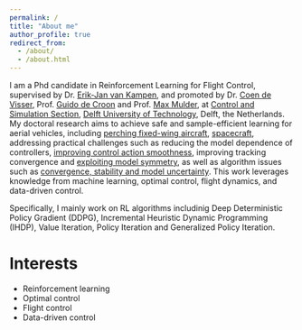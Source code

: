 ```yaml
---
permalink: /
title: "About me"
author_profile: true
redirect_from: 
  - /about/
  - /about.html
---
```

I am a Phd candidate in Reinforcement Learning for Flight Control, supervised by Dr. [Erik-Jan van Kampen](https://www.tudelft.nl/staff/e.vankampen/), and promoted by Dr. [Coen de Visser](https://www.tudelft.nl/staff/c.c.devisser/), Prof. [Guido de Croon](https://www.tudelft.nl/staff/g.c.h.e.decroon/) and Prof. [Max Mulder](https://www.tudelft.nl/staff/m.mulder/), at [Control and Simulation Section](https://www.tudelft.nl/lr/organisatie/afdelingen/control-and-operations/control-and-simulation), [Delft University of Technology](https://www.tudelft.nl/), Delft, the Netherlands. My doctoral research aims to achieve safe and sample-efficient learning for aerial vehicles, including [perching fixed-wing aircraft](https://scholar.google.com/citations?view_op=view_citation&hl=en&user=ZeGJULQAAAAJ&citation_for_view=ZeGJULQAAAAJ:d1gkVwhDpl0C), [spacecraft](https://ieeexplore.ieee.org/abstract/document/10178221), addressing practical challenges such as reducing the model dependence of controllers, [improving control action smoothness](https://scholar.google.com/citations?view_op=view_citation&hl=en&user=ZeGJULQAAAAJ&citation_for_view=ZeGJULQAAAAJ:Y0pCki6q_DkC), improving tracking convergence and [exploiting model symmetry](https://scholar.google.com/citations?view_op=view_citation&hl=en&user=ZeGJULQAAAAJ&citation_for_view=ZeGJULQAAAAJ:qjMakFHDy7sC), as well as algorithm issues such as [convergence, stability and model uncertainty](https://ascelibrary.org/doi/abs/10.1061/JAEEEZ.ASENG-5097). This work leverages knowledge from machine learning, optimal control, flight dynamics, and data-driven control.

Specifically, I mainly work on RL algorithms includinig Deep Deterministic Policy Gradient (DDPG), Incremental Heuristic Dynamic Programming (IHDP), Value Iteration, Policy Iteration and Generalized Policy Iteration.

Interests
======
- Reinforcement learning
- Optimal control
- Flight control
- Data-driven control
